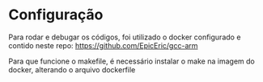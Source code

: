 # Configuração
Para rodar e debugar os códigos, foi utilizado o docker configurado e contido neste repo: https://github.com/EpicEric/gcc-arm

Para que funcione o makefile, é necessário instalar o make na imagem do docker, alterando o arquivo dockerfile
